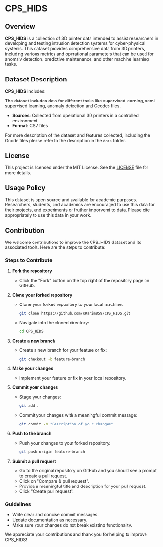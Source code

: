# CPS_HIDS
## Overview

**CPS_HIDS** is a collection of 3D printer data intended to assist researchers in developing and testing intrusion detection systems for cyber-physical systems. This dataset provides comprehensive data from 3D printers, including various metrics and operational parameters that can be used for anomaly detection, predictive maintenance, and other machine learning tasks.
## Dataset Description

**CPS_HIDS** includes:

The dataset includes data for different tasks like supervised learning, semi-supervised learning, anomaly detection and Gcodes files.


- **Sources**: Collected from operational 3D printers in a controlled environment
- **Format**: CSV files
  
For more description of the dataset and features collected, including the Gcode files please refer to the description in the `docs` folder.
## License

This project is licensed under the MIT License. See the [LICENSE](LICENSE) file for more details.
## Usage Policy
This dataset is open source and available for academic purposes. Researchers, students, and academics are encouraged to use this data for their projects, and experiments or fruther imporvemt to data. Please cite appropriately to use this data in your work. 

## Contribution

We welcome contributions to improve the CPS_HIDS dataset and its associated tools. Here are the steps to contribute:

### Steps to Contribute

1. **Fork the repository**
   - Click the "Fork" button on the top right of the repository page on GitHub.

2. **Clone your forked repository**
   - Clone your forked repository to your local machine:
     ```bash
     git clone https://github.com/KRahim859/CPS_HIDS.git
     ```
   - Navigate into the cloned directory:
     ```bash
     cd CPS_HIDS
     ```

3. **Create a new branch**
   - Create a new branch for your feature or fix:
     ```bash
     git checkout -b feature-branch
     ```

4. **Make your changes**
   - Implement your feature or fix in your local repository.

5. **Commit your changes**
   - Stage your changes:
     ```bash
     git add .
     ```
   - Commit your changes with a meaningful commit message:
     ```bash
     git commit -m "Description of your changes"
     ```

6. **Push to the branch**
   - Push your changes to your forked repository:
     ```bash
     git push origin feature-branch
     ```

7. **Submit a pull request**
   - Go to the original repository on GitHub and you should see a prompt to create a pull request.
   - Click on "Compare & pull request".
   - Provide a meaningful title and description for your pull request.
   - Click "Create pull request".

### Guidelines

- Write clear and concise commit messages.
- Update documentation as necessary.
- Make sure your changes do not break existing functionality.

We appreciate your contributions and thank you for helping to improve CPS_HIDS!

